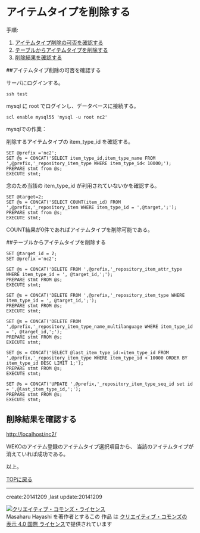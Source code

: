 # アイテムタイプを削除する

手順:

1. [アイテムタイプ削除の可否を確認する](#sec1)
2. [テーブルからアイテムタイプを削除する](#sec2)
3. [削除結果を確認する](#sec3)


##アイテムタイプ削除の可否を確認する<a name="sec1"/>

サーバにログインする。

    ssh test

mysql に root でログインし、データベースに接続する。

    scl enable mysql55 'mysql -u root nc2'

mysqlでの作業：

削除するアイテムタイプの item_type_id を確認する。

    SET @prefix ='nc2';
    SET @s = CONCAT('SELECT item_type_id,item_type_name FROM ',@prefix,'_repository_item_type WHERE item_type_id< 10000;');
	PREPARE stmt from @s;
	EXECUTE stmt;

念のため当該の item_type_id が利用されていないかを確認する。

    SET @target=2;
    SET @s = CONCAT('SELECT COUNT(item_id) FROM ',@prefix,'_repository_item WHERE item_type_id = ',@target,';');
	PREPARE stmt from @s;
	EXECUTE stmt;
    
COUNT結果が0件であればアイテムタイプを削除可能である。

##テーブルからアイテムタイプを削除する<a name="sec2"/>

    SET @target_id = 2;
    SET @prefix ='nc2'; 

    SET @s = CONCAT('DELETE FROM ',@prefix,'_repository_item_attr_type WHERE item_type_id = ', @target_id,';');
    PREPARE stmt FROM @s;
    EXECUTE stmt;

    SET @s = CONCAT('DELETE FROM ',@prefix,'_repository_item_type WHERE item_type_id = ', @target_id,';');
    PREPARE stmt FROM @s;
    EXECUTE stmt;

    SET @s = CONCAT('DELETE FROM ',@prefix,'_repository_item_type_name_multilanguage WHERE item_type_id = ', @target_id,';');
    PREPARE stmt FROM @s;
    EXECUTE stmt;
    
    SET @s = CONCAT('SELECT @last_item_type_id:=item_type_id FROM ',@prefix,'_repository_item_type WHERE item_type_id < 10000 ORDER BY item_type_id DESC LIMIT 1;');
    PREPARE stmt FROM @s;
    EXECUTE stmt;

    SET @s = CONCAT('UPDATE ',@prefix,'_repository_item_type_seq_id set id = ',@last_item_type_id,';');
    PREPARE stmt FROM @s;
    EXECUTE stmt;

## 削除結果を確認する <a name="sec3"/>

[http://localhost/nc2/](http://localhost/nc2/)

WEKOのアイテム登録のアイテムタイプ選択項目から、
当該のアイテムタイプが消えていれば成功である。

以上。

[TOPに戻る](../)

---
create:20141209 ,last update:20141209

<a rel="license" href="http://creativecommons.org/licenses/by/4.0/"><img alt="クリエイティブ・コモンズ・ライセンス" style="border-width:0" src="http://i.creativecommons.org/l/by/4.0/88x31.png" /></a><br /><span xmlns:cc="http://creativecommons.org/ns#" property="cc:attributionName">Masaharu Hayashi</span> を著作者とするこの 作品 は <a rel="license" href="http://creativecommons.org/licenses/by/4.0/">クリエイティブ・コモンズの 表示 4.0 国際 ライセンス</a>で提供されています
